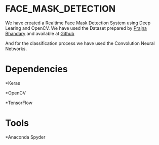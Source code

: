 # FACE_MASK_DETECTION
We have created a Realtime Face Mask Detection System using Deep Learing and OpenCV.
We have used the Dataset prepared by [Prajna Bhandary](https://www.linkedin.com/in/prajna-bhandary-0b03a416a/) and available at [Github](https://github.com/prajnasb/observations/tree/master/experiements/data)

And for the classification process we have used the Convolution Neural Networks.

# Dependencies

*Keras

*OpenCV

*TensorFlow


# Tools

*Anaconda Spyder

